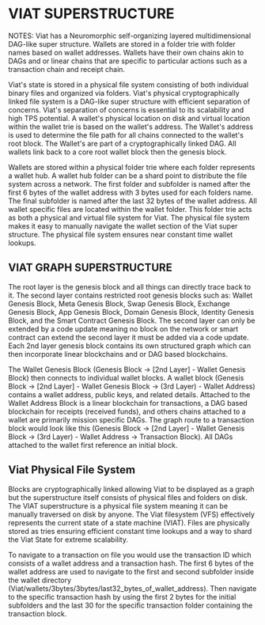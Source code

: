 # VIAT SUPERSTRUCTURE

NOTES:
Viat has a Neuromorphic self-organizing layered multidimensional DAG-like super structure.
Wallets are stored in a folder trie with folder names based on wallet addresses.
Wallets have their own chains akin to DAGs and or linear chains that are specific to particular actions such as a transaction chain and receipt chain.

Viat's state is stored in a physical file system consisting of both individual binary files and organized via folders.
Viat's physical cryptographically linked file system is a DAG-like super structure with efficient separation of concerns.
Viat's separation of concerns is essential to its scalability and high TPS potential.
A wallet's physical location on disk and virtual location within the wallet trie is based on the wallet's address.
The Wallet's address is used to determine the file path for all chains connected to the wallet's root block.
The Wallet's are part of a cryptographically linked DAG.
All wallets link back to a core root wallet block then the genesis block.

Wallets are stored within a physical folder trie where each folder represents a wallet hub. A wallet hub folder can be a shard point to distribute the file system across a network. The first folder and subfolder is named after the first 6 bytes of the wallet address with 3 bytes used for each folders name. The final subfolder is named after the last 32 bytes of the wallet address. All wallet specific files are located within the wallet folder. This folder trie acts as both a physical and virtual file system for Viat. The physical file system makes it easy to manually navigate the wallet section of the Viat super structure. The physical file system ensures near constant time wallet lookups.

## VIAT GRAPH SUPERSTRUCTURE

The root layer is the genesis block and all things can directly trace back to it. The second layer contains restricted root genesis blocks such as: Wallet Genesis Block, Meta Genesis Block, Swap Genesis Block, Exchange Genesis Block, App Genesis Block, Domain Genesis Block, Identity Genesis Block, and the Smart Contract Genesis Block. The second layer can only be extended by a code update meaning no block on the network or smart contract can extend the second layer it must be added via a code update. Each 2nd layer genesis block contains its own structured graph which can then incorporate linear blockchains and or DAG based blockchains.

The Wallet Genesis Block (Genesis Block -> [2nd Layer] - Wallet Genesis Block) then connects to individual wallet blocks. A wallet block (Genesis Block -> [2nd Layer] - Wallet Genesis Block -> (3rd Layer) - Wallet Address) contains a wallet address, public keys, and related details. Attached to the Wallet Address Block is a linear blockchain for transactions, a DAG based blockchain for receipts (received funds), and others chains attached to a wallet are primarily mission specific DAGs. The graph route to a transaction block would look like this (Genesis Block -> [2nd Layer] - Wallet Genesis Block -> (3rd Layer) - Wallet Address -> Transaction Block). All DAGs attached to the wallet first reference an initial block.

## Viat Physical File System
Blocks are cryptographically linked allowing Viat to be displayed as a graph but the superstructure itself consists of physical files and folders on disk.
The VIAT superstructure is a physical file system meaning it can be manually traversed on disk by anyone. The Viat filesystem (VFS) effectively represents the current state of a state machine (VIAT). Files are physically stored as tries ensuring efficient constant time lookups and a way to shard the Viat State for extreme scalability. 

To navigate to a transaction on file you would use the transaction ID which consists of a wallet address and a transaction hash. The first 6 bytes of the wallet address are used to navigate to the first and second subfolder inside the wallet directory (Viat/wallets/3bytes/3bytes/last32_bytes_of_wallet_address). Then navigate to the specific transaction hash by using the first 2 bytes for the initial subfolders and the last 30 for the specific transaction folder containing the transaction block.

